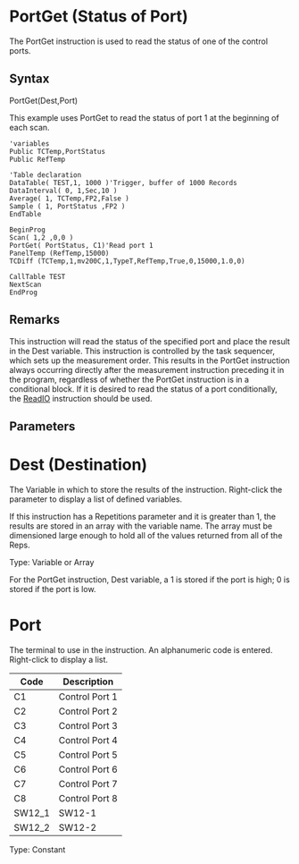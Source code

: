 # PortGet (Status of Port)

The PortGet instruction is used to read the status of one of the control ports.

## Syntax

PortGet(Dest,Port)

This example uses PortGet to read the status of port 1 at the beginning of each scan.

```
'variables
Public TCTemp,PortStatus
Public RefTemp

'Table declaration
DataTable( TEST,1, 1000 )'Trigger, buffer of 1000 Records
DataInterval( 0, 1,Sec,10 )
Average( 1, TCTemp,FP2,False )
Sample ( 1, PortStatus ,FP2 )
EndTable

BeginProg
Scan( 1,2 ,0,0 )
PortGet( PortStatus, C1)'Read port 1
PanelTemp (RefTemp,15000)
TCDiff (TCTemp,1,mv200C,1,TypeT,RefTemp,True,0,15000,1.0,0)

CallTable TEST
NextScan
EndProg
```

## Remarks

This instruction will read the status of the specified port and place the result in the Dest variable. This instruction is controlled by the task sequencer, which sets up the measurement order. This results in the PortGet instruction always occurring directly after the measurement instruction preceding it in the program, regardless of whether the PortGet instruction is in a conditional block. If it is desired to read the status of a port conditionally, the [ReadIO](readio.md) instruction should be used.

## Parameters

# Dest (Destination)

The Variable in which to store the results of the instruction. Right-click the parameter to display a list of defined variables.

If this instruction has a Repetitions parameter and it is greater than 1, the results are stored in an array with the variable name. The array must be dimensioned large enough to hold all of the values returned from all of the Reps.

Type: Variable or Array

For the PortGet instruction, Dest variable, a 1 is stored if the port is high; 0 is stored if the port is low.

# Port

The terminal to use in the instruction. An alphanumeric code is entered. Right-click to display a list.

| Code   | Description    |
| ------ | -------------- |
| C1     | Control Port 1 |
| C2     | Control Port 2 |
| C3     | Control Port 3 |
| C4     | Control Port 4 |
| C5     | Control Port 5 |
| C6     | Control Port 6 |
| C7     | Control Port 7 |
| C8     | Control Port 8 |
| SW12_1 | SW12-1         |
| SW12_2 | SW12-2         |

Type: Constant
